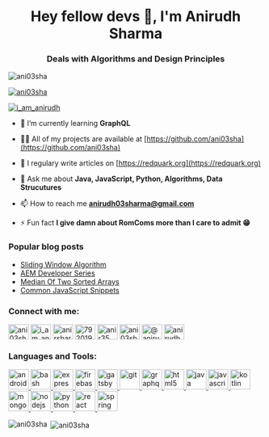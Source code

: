 <h1 align="center">Hey fellow devs 👋, I'm Anirudh Sharma</h1>
<h3 align="center">Deals with Algorithms and Design Principles</h3>

<p align="left"> <img src="https://komarev.com/ghpvc/?username=ani03sha&label=Profile%20views&color=0e75b6&style=flat" alt="ani03sha" /> </p>

<p align="left"> <a href="https://github.com/ryo-ma/github-profile-trophy"><img src="https://github-profile-trophy.vercel.app/?username=ani03sha" alt="ani03sha" /></a> </p>

<p align="left"> <a href="https://twitter.com/i_am_anirudh" target="blank"><img src="https://img.shields.io/twitter/follow/i_am_anirudh?logo=twitter&style=for-the-badge" alt="i_am_anirudh" /></a> </p>

- 🌱 I’m currently learning **GraphQL**

- 👨‍💻 All of my projects are available at [https://github.com/ani03sha](https://github.com/ani03sha)

- 📝 I regulary write articles on [https://redquark.org](https://redquark.org)

- 💬 Ask me about **Java, JavaScript, Python, Algorithms, Data Strucutures**

- 📫 How to reach me **anirudh03sharma@gmail.com**

- ⚡ Fun fact **I give damn about RomComs more than I care to admit 😁**

### Popular blog posts
<!-- BLOG-POST-LIST:START -->
- [Sliding Window Algorithm](https://redquark.org/cotd/sliding_window/)
- [AEM Developer Series](https://redquark.org/aem/day-00-aem-developer-series/)
- [Median Of Two Sorted Arrays](https://redquark.org/leetcode/0004-median-of-two-sorted-arrays/)
- [Common JavaScript Snippets](https://redquark.org/snippets/javascript-snippets-1/)
<!-- BLOG-POST-LIST:END -->

<h3 align="left">Connect with me:</h3>
<p align="left">
<a href="https://dev.to/ani03sha" target="blank"><img align="center" src="https://cdn.jsdelivr.net/npm/simple-icons@3.0.1/icons/dev-dot-to.svg" alt="ani03sha" height="30" width="40" /></a>
<a href="https://twitter.com/i_am_anirudh" target="blank"><img align="center" src="https://cdn.jsdelivr.net/npm/simple-icons@3.0.1/icons/twitter.svg" alt="i_am_anirudh" height="30" width="40" /></a>
<a href="https://linkedin.com/in/anirshar" target="blank"><img align="center" src="https://cdn.jsdelivr.net/npm/simple-icons@3.0.1/icons/linkedin.svg" alt="anirshar" height="30" width="40" /></a>
<a href="https://stackoverflow.com/users/7920195/anirudh-sharma" target="blank"><img align="center" src="https://cdn.jsdelivr.net/npm/simple-icons@3.0.1/icons/stackoverflow.svg" alt="7920195/anirudh-sharma" height="30" width="40" /></a>
<a href="https://fb.com/anir35" target="blank"><img align="center" src="https://cdn.jsdelivr.net/npm/simple-icons@3.0.1/icons/facebook.svg" alt="anir35" height="30" width="40" /></a>
<a href="https://instagram.com/ani03sha" target="blank"><img align="center" src="https://cdn.jsdelivr.net/npm/simple-icons@3.0.1/icons/instagram.svg" alt="ani03sha" height="30" width="40" /></a>
<a href="https://medium.com/@anirudh03sharma" target="blank"><img align="center" src="https://cdn.jsdelivr.net/npm/simple-icons@3.0.1/icons/medium.svg" alt="@anirudh03sharma" height="30" width="40" /></a>
<a href="https://www.leetcode.com/anirudh03sharma" target="blank"><img align="center" src="https://cdn.jsdelivr.net/npm/simple-icons@3.0.1/icons/leetcode.svg" alt="anirudh03sharma" height="30" width="40" /></a>
</p>

<h3 align="left">Languages and Tools:</h3>
<p align="left"> <a href="https://developer.android.com" target="_blank"> <img src="https://devicons.github.io/devicon/devicon.git/icons/android/android-original-wordmark.svg" alt="android" width="40" height="40"/> </a> <a href="https://www.gnu.org/software/bash/" target="_blank"> <img src="https://www.vectorlogo.zone/logos/gnu_bash/gnu_bash-icon.svg" alt="bash" width="40" height="40"/> </a> <a href="https://expressjs.com" target="_blank"> <img src="https://devicons.github.io/devicon/devicon.git/icons/express/express-original-wordmark.svg" alt="express" width="40" height="40"/> </a> <a href="https://firebase.google.com/" target="_blank"> <img src="https://www.vectorlogo.zone/logos/firebase/firebase-icon.svg" alt="firebase" width="40" height="40"/> </a> <a href="https://www.gatsbyjs.com/" target="_blank"> <img src="https://www.vectorlogo.zone/logos/gatsbyjs/gatsbyjs-icon.svg" alt="gatsby" width="40" height="40"/> </a> <a href="https://git-scm.com/" target="_blank"> <img src="https://www.vectorlogo.zone/logos/git-scm/git-scm-icon.svg" alt="git" width="40" height="40"/> </a> <a href="https://graphql.org" target="_blank"> <img src="https://www.vectorlogo.zone/logos/graphql/graphql-icon.svg" alt="graphql" width="40" height="40"/> </a> <a href="https://www.w3.org/html/" target="_blank"> <img src="https://devicons.github.io/devicon/devicon.git/icons/html5/html5-original-wordmark.svg" alt="html5" width="40" height="40"/> </a> <a href="https://www.java.com" target="_blank"> <img src="https://devicons.github.io/devicon/devicon.git/icons/java/java-original-wordmark.svg" alt="java" width="40" height="40"/> </a> <a href="https://developer.mozilla.org/en-US/docs/Web/JavaScript" target="_blank"> <img src="https://devicons.github.io/devicon/devicon.git/icons/javascript/javascript-original.svg" alt="javascript" width="40" height="40"/> </a> <a href="https://kotlinlang.org" target="_blank"> <img src="https://www.vectorlogo.zone/logos/kotlinlang/kotlinlang-icon.svg" alt="kotlin" width="40" height="40"/> </a> <a href="https://www.mongodb.com/" target="_blank"> <img src="https://devicons.github.io/devicon/devicon.git/icons/mongodb/mongodb-original-wordmark.svg" alt="mongodb" width="40" height="40"/> </a> <a href="https://nodejs.org" target="_blank"> <img src="https://devicons.github.io/devicon/devicon.git/icons/nodejs/nodejs-original-wordmark.svg" alt="nodejs" width="40" height="40"/> </a> <a href="https://www.python.org" target="_blank"> <img src="https://devicons.github.io/devicon/devicon.git/icons/python/python-original.svg" alt="python" width="40" height="40"/> </a> <a href="https://reactjs.org/" target="_blank"> <img src="https://devicons.github.io/devicon/devicon.git/icons/react/react-original-wordmark.svg" alt="react" width="40" height="40"/> </a> <a href="https://spring.io/" target="_blank"> <img src="https://www.vectorlogo.zone/logos/springio/springio-icon.svg" alt="spring" width="40" height="40"/> </a> </p>

<p><img align="left" src="https://github-readme-stats.vercel.app/api/top-langs?username=ani03sha&show_icons=true&locale=en&layout=compact" alt="ani03sha" /></p>

<p>&nbsp;<img align="center" src="https://github-readme-stats.vercel.app/api?username=ani03sha&show_icons=true&locale=en" alt="ani03sha" /></p>

